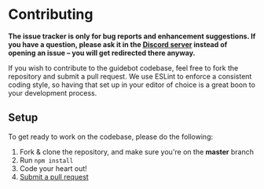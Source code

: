 # Contributing

**The issue tracker is only for bug reports and enhancement suggestions. If you have a question, please ask it in the [Discord server](https://discord.gg/4NE4bk7) instead of opening an issue – you will get redirected there anyway.**

If you wish to contribute to the guidebot codebase, feel free to fork the repository and submit a
pull request. We use ESLint to enforce a consistent coding style, so having that set up in your editor of choice
is a great boon to your development process.

## Setup

To get ready to work on the codebase, please do the following:

1. Fork & clone the repository, and make sure you're on the **master** branch
2. Run `npm install`
3. Code your heart out!
4. [Submit a pull request](https://github.com/AnIdiotsGuide/guidebot/compare)
